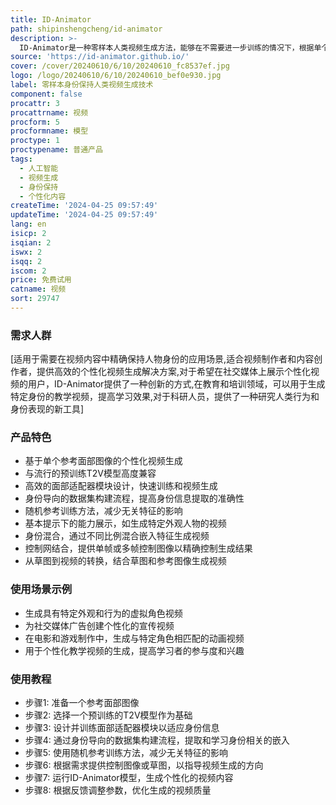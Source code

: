 ```yaml
---
title: ID-Animator
path: shipinshengcheng/id-animator
description: >-
  ID-Animator是一种零样本人类视频生成方法，能够在不需要进一步训练的情况下，根据单个参考面部图像进行个性化视频生成。该技术继承了现有的基于扩散的视频生成框架，并加入了面部适配器以编码与身份相关的嵌入。通过这种方法，ID-Animator能够在视频生成过程中保持人物身份的细节，同时提高训练效率。
source: 'https://id-animator.github.io/'
cover: /cover/20240610/6/10/20240610_fc8537ef.jpg
logo: /logo/20240610/6/10/20240610_bef0e930.jpg
label: 零样本身份保持人类视频生成技术
component: false
procattr: 3
procattrname: 视频
procform: 5
procformname: 模型
proctype: 1
proctypename: 普通产品
tags:
  - 人工智能
  - 视频生成
  - 身份保持
  - 个性化内容
createTime: '2024-04-25 09:57:49'
updateTime: '2024-04-25 09:57:49'
lang: en
isicp: 2
isqian: 2
iswx: 2
isqq: 2
iscom: 2
price: 免费试用
catname: 视频
sort: 29747
---
```




### 需求人群
[适用于需要在视频内容中精确保持人物身份的应用场景,适合视频制作者和内容创作者，提供高效的个性化视频生成解决方案,对于希望在社交媒体上展示个性化视频的用户，ID-Animator提供了一种创新的方式,在教育和培训领域，可以用于生成特定身份的教学视频，提高学习效果,对于科研人员，提供了一种研究人类行为和身份表现的新工具]

### 产品特色
* 基于单个参考面部图像的个性化视频生成
* 与流行的预训练T2V模型高度兼容
* 高效的面部适配器模块设计，快速训练和视频生成
* 身份导向的数据集构建流程，提高身份信息提取的准确性
* 随机参考训练方法，减少无关特征的影响
* 基本提示下的能力展示，如生成特定外观人物的视频
* 身份混合，通过不同比例混合嵌入特征生成视频
* 控制网结合，提供单帧或多帧控制图像以精确控制生成结果
* 从草图到视频的转换，结合草图和参考图像生成视频

### 使用场景示例
* 生成具有特定外观和行为的虚拟角色视频
* 为社交媒体广告创建个性化的宣传视频
* 在电影和游戏制作中，生成与特定角色相匹配的动画视频
* 用于个性化教学视频的生成，提高学习者的参与度和兴趣

### 使用教程
* 步骤1: 准备一个参考面部图像
* 步骤2: 选择一个预训练的T2V模型作为基础
* 步骤3: 设计并训练面部适配器模块以适应身份信息
* 步骤4: 通过身份导向的数据集构建流程，提取和学习身份相关的嵌入
* 步骤5: 使用随机参考训练方法，减少无关特征的影响
* 步骤6: 根据需求提供控制图像或草图，以指导视频生成的方向
* 步骤7: 运行ID-Animator模型，生成个性化的视频内容
* 步骤8: 根据反馈调整参数，优化生成的视频质量

  
